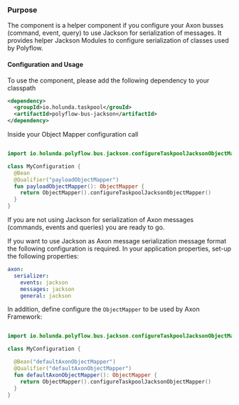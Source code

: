 ### Purpose

The component is a helper component if you configure your Axon busses (command, event, query) to use Jackson for serialization of messages.
It provides helper Jackson Modules to configure serialization of classes used by Polyflow. 

#### Configuration and Usage

To use the component, please add the following dependency to your classpath

```xml
<dependency>
  <groupId>io.holunda.taskpool</grouId>
  <artifactId>polyflow-bus-jackson</artifactId>
</dependency>
```

Inside your Object Mapper configuration call

```kotlin

import io.holunda.polyflow.bus.jackson.configureTaskpoolJacksonObjectMapper

class MyConfiguration {
  @Bean
  @Qualifier("payloadObjectMapper")
  fun payloadObjectMapper(): ObjectMapper {
    return ObjectMapper().configureTaskpoolJacksonObjectMapper()
  }
}
```

If you are not using Jackson for serialization of Axon messages (commands, events and queries) you
are ready to go.

If you want to use Jackson as Axon message serialization message format the following configuration
is required. In your application properties, set-up the following properties:

```yaml
axon:
  serializer:
    events: jackson
    messages: jackson
    general: jackson 
```

In addition, define configure the `ObjectMapper` to be used by Axon Framework:

```kotlin

import io.holunda.polyflow.bus.jackson.configureTaskpoolJacksonObjectMapper

class MyConfiguration {

  @Bean("defaultAxonObjectMapper")
  @Qualifier("defaultAxonObjectMapper")
  fun defaultAxonObjectMapper(): ObjectMapper {
    return ObjectMapper().configureTaskpoolJacksonObjectMapper()
  }
}
```
